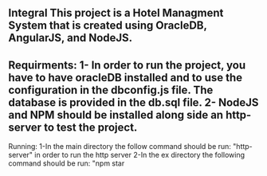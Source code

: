 Integral
This project is a Hotel Managment System that is created using OracleDB, AngularJS, and NodeJS.
----
Requirments:
1- In order to run the project, you have to have oracleDB installed and to use the configuration in the dbconfig.js file.
The database is provided in the db.sql file.
2- NodeJS and NPM should be installed along side an http-server to test the project.
----
Running:
1-In the main directory the follow command should be run: "http-server" in order to run the http server
2-In the ex directory the following command should be run: "npm star
